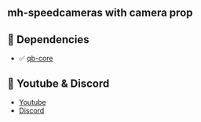 ## mh-speedcameras with camera prop

## 💪 Dependencies
- ✅ [qb-core](https://github.com/qbcore-framework/qb-core)

## 🙈 Youtube & Discord
- [Youtube](https://www.youtube.com/channel/UC6431XeIqHjswry5OYtim0A)
- [Discord](https://discord.gg/cEMSeE9dgS)
